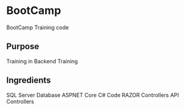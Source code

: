 # BootCamp

BootCamp Training code

## Purpose

Training in Backend Training

## Ingredients

SQL Server Database
ASPNET Core C# Code
RAZOR Controllers
API Controllers
